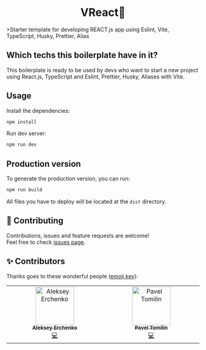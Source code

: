 <h1 align="center">VReact👋</h1>
>Starter template for developing REACT.js app using Eslint, Vite, TypeScript, Husky, Prettier, Alias

## Which techs this boilerplate have in it?

This boilerplate is ready to be used by devs who want to start a new project using React.js, TypeScript and Eslint, Prettier, Husky, Aliases with Vite.

## Usage

Install the dependencies:

```sh
npm install
```

Run dev server:

```sh
npm run dev
```

## Production version

To generate the production version, you can run:

```sh
npm run build
```

All files you have to deploy will be located at the `dist` directory.

## 🤝 Contributing

Contributions, issues and feature requests are welcome!<br />Feel free to check [issues page](https://github.com/dedushkaalex/VReact-template/issues).

## ✨ Contributors

Thanks goes to these wonderful people ([emoji key](https://allcontributors.org/docs/en/emoji-key)):

<!-- ALL-CONTRIBUTORS-LIST:START - Do not remove or modify this section -->
<!-- prettier-ignore-start -->
<!-- markdownlint-disable -->
<table>
  <tbody>
    <tr>
      <td align="center" valign="top" width="14.28%"><a href="https://github.com/dedushkaalex"><img src="https://avatars.githubusercontent.com/u/32575876?v=4" width="100px;" alt="Aleksey Erchenko"/><br /><sub><b>Aleksey Erchenko</b></sub></a><br /><a href="https://github.com/dedushkaalex/VReact-template/commits?author=dedushkaalex" title="Code">💻</a></td>
      <td align="center" valign="top" width="14.28%"><a href="https://github.com/Paavveel"><img src="https://avatars.githubusercontent.com/u/65166970?v=4" width="100px;" alt="Pavel Tomilin"/><br /><sub><b>Pavel Tomilin</b></sub></a><br /><a href="https://github.com/dedushkaalex/VReact-template/commits?author=Paavveel" title="Code">💻</a></td>
    </tr>
  </tbody>
</table>
